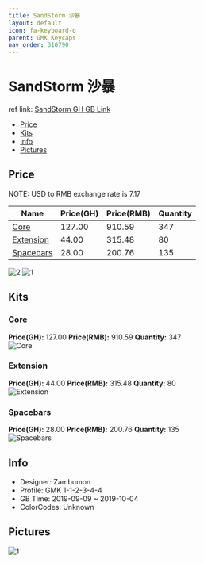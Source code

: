 ```yaml
---
title: SandStorm 沙暴
layout: default
icon: fa-keyboard-o
parent: GMK Keycaps
nav_order: 310790
---
```


# SandStorm 沙暴

ref link: [SandStorm GH GB Link](https://geekhack.org/index.php?topic=102364)

* [Price](#price)
* [Kits](#kits)
* [Info](#info)
* [Pictures](#pictures)


## Price  
NOTE: USD to RMB exchange rate is 7.17

| Name          | Price(GH)    |  Price(RMB) | Quantity |
| ------------- | ------------ |  ---------- | -------- |
|[Core](#core)|127.00|910.59|347|
|[Extension](#extension)|44.00|315.48|80|
|[Spacebars](#spacebars)|28.00|200.76|135|

<img src="{{ 'assets/images/gmk-keycaps/sandstorm/progress2.png' | relative_url }}" alt="2" class="image featured">
<img src="{{ 'assets/images/gmk-keycaps/sandstorm/progress1.png' | relative_url }}" alt="1" class="image featured">

## Kits
### Core
**Price(GH):** 127.00    **Price(RMB):** 910.59    **Quantity:** 347  
<img src="{{ 'assets/images/gmk-keycaps/sandstorm/kits_pics/core.jpg' | relative_url }}" alt="Core" class="image featured">

### Extension
**Price(GH):** 44.00    **Price(RMB):** 315.48    **Quantity:** 80  
<img src="{{ 'assets/images/gmk-keycaps/sandstorm/kits_pics/extension.png' | relative_url }}" alt="Extension" class="image featured">

### Spacebars
**Price(GH):** 28.00    **Price(RMB):** 200.76    **Quantity:** 135  
<img src="{{ 'assets/images/gmk-keycaps/sandstorm/kits_pics/spacebars.png' | relative_url }}" alt="Spacebars" class="image featured">


## Info
* Designer: Zambumon
* Profile: GMK 1-1-2-3-4-4
* GB Time: 2019-09-09 ~ 2019-10-04
* ColorCodes: Unknown 


## Pictures
<img src="{{ 'assets/images/gmk-keycaps/sandstorm/rendering_pics/1.jpg' | relative_url }}" alt="1" class="image featured">
